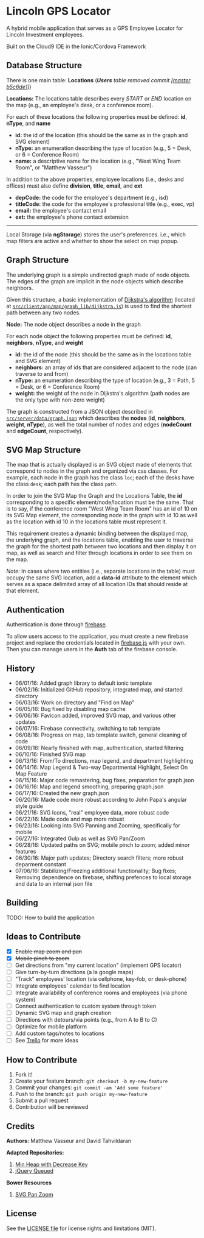 
[//]: # (ReadMe.md)

# Lincoln GPS Locator

A hybrid mobile application that serves as a GPS Employee Locator for Lincoln
Investment employees.

Built on the Cloud9 IDE in the Ionic/Cordova Framework

## Database Structure

There is one main table: **Locations** (_**Users** table removed commit [[master b5c6de1]](https://github.com/LincolnTechOpenSource/lincoln-gps/commit/b5c6de161b5de50991142f6dfa0ea39b120f368b)_)

**Locations:** The locations table describes every *START* or *END* location on
the map (e.g., an employee's desk, or a conference room).

For each of these locations the following properties must be defined: **id**, **nType**,
and **name**

   * **id:** the id of the location (this should be the same as in the graph and SVG element)
   * **nType:** an enumeration describing the type of location (e.g., 5 = Desk, or 6 = Conference Room)
   * **name:** a descriptive name for the location (e.g., "West Wing Team Room", or "Matthew Vasseur")

   In addition to the above properties, employee locations (i.e., desks and offices)
must also define **division**, **title**, **email**, and **ext**

   * **depCode:** the code for the employee's department (e.g., isd)
   * **titleCode:** the code for the employee's professional title (e.g., exec, vp)
   * **email:** the employee's contact email
   * **ext:** the employee's phone contact extension

---

Local Storage (via **ngStorage**) stores the user's preferences. i.e., which map
filters are active and whether to show the select on map popup.

## Graph Structure

The underlying graph is a simple undirected graph made of node objects. The edges
of the graph are implicit in the node objects which describe neighbors.

Given this structure, a basic implementation of [Dijkstra's algorithm](https://en.wikipedia.org/wiki/Dijkstra%27s_algorithm#Using_a_priority_queue)
(located at [`src/client/app/map/graph_lib/dijkstra.js`](src/client/app/map/graph_lib/dijkstra.js))
is used to find the shortest path between any two nodes.

**Node:** The node object describes a node in the graph

For each node object the following properties must be defined: **id**, **neighbors**,
**nType**, and **weight**

   * **id:** the id of the node (this should be the same as in the locations table and SVG element)
   * **neighbors:** an array of ids that are considered adjacent to the node (can traverse to and from)
   * **nType:** an enumeration describing the type of location (e.g., 3 = Path, 5 = Desk, or 6 = Conference Room)
   * **weight:** the weight of the node in Dijkstra's algorithm (path nodes are the only type with non-zero weight)

The graph is constructed from a JSON object described in [`src/server/data/graph.json`](src/server/data/graph.json)
which describes the **nodes** (**id**, **neighbors**, **weight**, **nType**), as well the total number of nodes
and edges (**nodeCount** and **edgeCount**, respectively).

## SVG Map Structure

The map that is actually displayed is an SVG object made of elements that correspond
to nodes in the graph and organized via css classes. For example, each node in the graph
has the class `loc`; each of the desks have the class `desk`; each path has the class
`path`.

In order to join the SVG Map the Graph and the Locations Table, the **id** corresponding
to a specific element/node/location must be the same. That is to say, if the conference
room "West Wing Team Room" has an id of 10 on its SVG Map element, the corresponding node
in the graph with id 10 as well as the location with id 10 in the locations table
must represent it.

This requirement creates a dynamic binding between the displayed map, the underlying
graph, and the locations table, enabling the user to traverse the graph for the shortest
path between two locations and then display it on map, as well as search and filter
through locations in order to see them on the map.

_Note:_ In cases where two entities (i.e., separate locations in the table) must
occupy the same SVG location, add a **data-id** attribute to the element which
serves as a space delimited array of all location IDs that should reside at that element.

## Authentication

Authentication is done through [firebase](https://firebase.google.com/).

To allow users access to the application, you must create a new firebase project
and replace the credentials located in [firebase.js](src/client/app/core/firebase.js)
with your own. Then you can manage users in the **Auth** tab of the firebase console.

## History

* 06/01/16: Added graph library to default ionic template
* 06/02/16: Initialized GitHub repository, integrated map, and started directory
* 06/03/16: Work on directory and "Find on Map"
* 06/05/16: Bug fixed by disabling map cache
* 06/06/16: Favicon added, improved SVG map, and various other updates
* 06/07/16: Firebase connectivity, switching to tab template
* 06/08/16: Progress on map, tab template switch, general cleaning of code
* 06/09/16: Nearly finished with map, authentication, started filtering
* 06/10/16: Finished SVG map
* 06/13/16: From/To directions, map legend, and department highlighting
* 06/14/16: Map Legend & Two-way Departmental Highlight, Select On Map Feature
* 06/15/16: Major code remastering, bug fixes, preparation for graph.json
* 06/16/16: Map and legend smoothing, preparing graph.json
* 06/17/16: Created the new graph.json
* 06/20/16: Made code more robust according to John Papa's angular style guide
* 06/21/16: SVG Icons, "real" employee data, more robust code
* 06/22/16: Made code and map more robust
* 06/23/16: Looking into SVG Panning and Zooming, specifically for mobile
* 06/27/16: Integrated Gulp as well as SVG Pan/Zoom
* 06/28/16: Updated paths on SVG; mobile pinch to zoom; added minor features
* 06/30/16: Major path updates; Directory search filters; more robust deparment constant
* 07/06/16: Stabilizing/Freezing additional functionality; Bug fixes; Removing
dependence on firebase, shifting prefences to local storage and data to an internal
json file


## Building

TODO: How to build the application


## Ideas to Contribute


* [x] ~~Enable map zoom and pan~~
* [x] ~~Mobile pinch to zoom~~
* [ ] Get directions from "my current location" (implement GPS locator)
* [ ] Give turn-by-turn directions (a la google maps)
* [ ] "Track" employees' location (via cellphone, key-fob, or desk-phone)
* [ ] Integrate employees' calendar to find location
* [ ] Integrate availability of conference rooms and employees (via phone system)
* [ ] Connect authentication to custom system through token
* [ ] Dynamic SVG map and graph creation
* [ ] Directions with detours/via points (e.g., from A to B to C)
* [ ] Optimize for mobile platform
* [ ] Add custom tags/notes to locations
* [ ] See [Trello](https://trello.com/b/H3dl9GEI/lincoln-gps-waze) for more ideas

## How to Contribute

1. Fork it!
2. Create your feature branch: `git checkout -b my-new-feature`
3. Commit your changes: `git commit -am 'Add some feature'`
4. Push to the branch: `git push origin my-new-feature`
5. Submit a pull request
6. Contribution will be reviewed


## Credits

**Authors:** Matthew Vasseur and David Tahvildaran

**Adapted Repositories:**
   1. [Min Heap with Decrease Key](https://github.com/rombdn/js-binaryheap-decreasekey)
   2. [jQuery Queued](https://gist.github.com/raybellis/3816885)

**Bower Resources**
   1. [SVG Pan Zoom ](https://github.com/ariutta/svg-pan-zoom)

## License

See the [LICENSE file](LICENSE.md) for license rights and limitations (MIT).